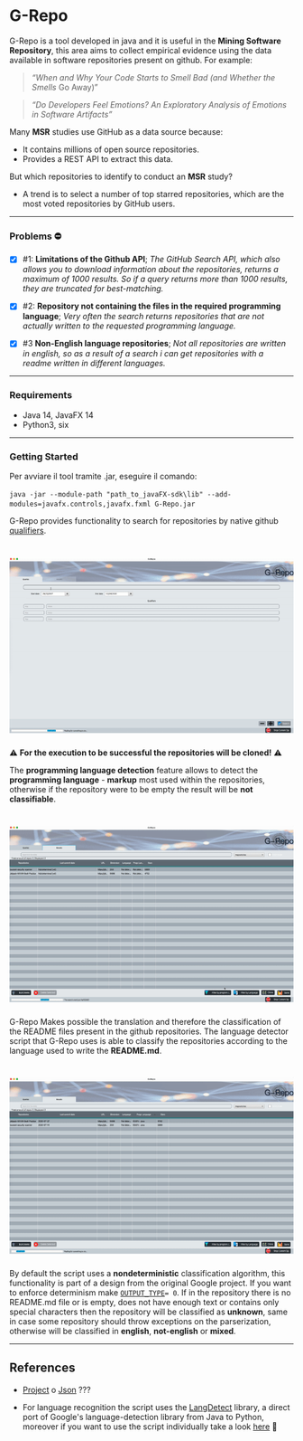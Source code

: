 # G-Repo

G-Repo is a tool developed in java and it is useful in the **Mining Software Repository**, this area aims to collect empirical evidence using the data available in software repositories present on github. For example:

> *“When and Why Your Code Starts to Smell Bad (and Whether the Smells*
Go Away)”

> *“Do Developers Feel Emotions? An Exploratory Analysis of Emotions in Software Artifacts”*

Many **MSR** studies use GitHub as a data source because:

* It contains millions of open source repositories.
* Provides a REST API to extract this data.

But which repositories to identify to conduct an **MSR** study?

* A trend is to select a number of top starred repositories, which are the most voted repositories by GitHub users.
___

### Problems :no_entry:
- [x] #1:  **Limitations of the Github API**; *The GitHub Search API, which also allows you to download information about the repositories, returns a maximum of 1000 results. So if a query returns more than 1000 results, they are truncated for best-matching.*

- [x] #2: **Repository not containing the files in the required programming language**; *Very often the search returns repositories that are not actually written to the requested programming language.*

- [x] #3 **Non-English language repositories**; *Not all repositories are written in english, so as a result of a search i can get repositories with a readme written in different languages.*
___

### Requirements
* Java 14, JavaFX 14
* Python3, six
___

### Getting Started

Per avviare il tool tramite .jar, eseguire il comando:

`java -jar --module-path "path_to_javaFX-sdk\lib" --add-modules=javafx.controls,javafx.fxml G-Repo.jar`

G-Repo provides functionality to search for repositories by native github [qualifiers](https://docs.github.com/en/github/searching-for-information-on-github/searching-for-repositories).

![](Demos/query_demo.gif)
======

:warning: **For the execution to be successful the repositories will be cloned!** :warning:

The **programming language detection** feature allows to detect the **programming language** - **markup** most used within the repositories, otherwise if the repository were to be empty the result will be **not classifiable**.

![](Demos/programming_language.gif)
======

G-Repo Makes possible the translation and therefore the classification of the README files present in the github repositories.
The language detector script that G-Repo uses is able to classify the repositories according to the language used to write the **README.md**.

![](Demos/language.gif)
======

By default the script uses a **nondeterministic** classification algorithm, this functionality is part of a design from the original Google project. If you want to enforce determinism make [`OUTPUT_TYPE`](https://github.com/MatHeartGaming/G-Repo/blob/master/risorse/GHLanguageDetection/detector.py#L57)```= 0```.
If in the repository there is no README.md file or is empty, does not have enough text or contains only special characters then the repository will be classified as **unknown**, same in case some repository should throw exceptions on the parserization, otherwise will be classified in **english**, **not-english** or **mixed**.
___

## References
* [Project](https://github.com/blakeembrey/language-map) o [Json](https://github.com/blakeembrey/language-map/blob/master/languages.json) ???

* For language recognition the script uses the [LangDetect](https://github.com/Mimino666/langdetect) library, a direct port of Google's language-detection library from Java to Python, moreover if you want to use the script individually take a look [here](https://github.com/anasmounsif/README-language-detector) :rocket:

